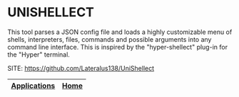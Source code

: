 # UNISHELLECT
 
 This tool parses a JSON config file and loads a highly customizable menu of shells, interpreters, files, commands and possible arguments into any command line interface. This is inspired by the "hyper-shellect" plug-in for the "Hyper" terminal. 
 
 SITE: https://github.com/Lateralus138/UniShellect

 | [Applications](https://portable-linux-apps.github.io/apps.html) | [Home](https://portable-linux-apps.github.io)
 | --- | --- |
